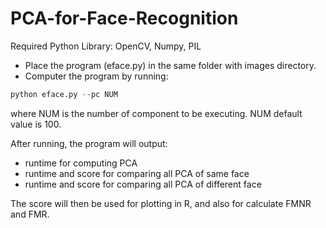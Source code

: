 # PCA-for-Face-Recognition
Required Python Library: OpenCV, Numpy, PIL
- Place the program (eface.py) in the same folder with images directory.
- Computer the program by running:
```python
python eface.py --pc NUM
```
where NUM is the number of component to be executing. NUM default value is 100.

After running, the program will output: 
- runtime for computing PCA
- runtime and score for comparing all PCA of same face
- runtime and score for comparing all PCA of different face

The score will then be used for plotting in R, and also for calculate FMNR and FMR.


